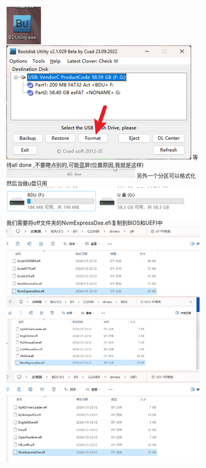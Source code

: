![image-20241689126.png](5搁置的网站上传项目/可以当老爷机的退休软路由/BDUtility(clover)/image-20241689126.png)
![image-202416833860.png](5搁置的网站上传项目/可以当老爷机的退休软路由/BDUtility(clover)/image-202416833860.png)
等待all done ,不要瞎点别的,可能蓝屏(位置原因,我就是这样)
![image-202416915919.png](5搁置的网站上传项目/可以当老爷机的退休软路由/BDUtility(clover)/image-202416915919.png)
另外一个分区可以格式化然后当做u盘只用
![image-202416939342.png](5搁置的网站上传项目/可以当老爷机的退休软路由/BDUtility(clover)/image-202416939342.png)
我们需要将off文件夹的NvmExpressDxe.efi复制到BIOS和UEFI中
![image-2024161055607.png](5搁置的网站上传项目/可以当老爷机的退休软路由/BDUtility(clover)/image-2024161055607.png)
![image-20241695582.png](5搁置的网站上传项目/可以当老爷机的退休软路由/BDUtility(clover)/image-20241695582.png)
![image-202416107554.png](5搁置的网站上传项目/可以当老爷机的退休软路由/BDUtility(clover)/image-202416107554.png)